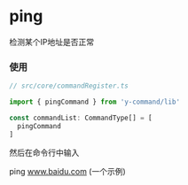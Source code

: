 # ping
检测某个IP地址是否正常

### 使用

```ts
// src/core/commandRegister.ts

import { pingCommand } from 'y-command/lib'

const commandList: CommandType[] = [
  pingCommand
]
```

然后在命令行中输入 
<br/>

ping www.baidu.com  (一个示例)

